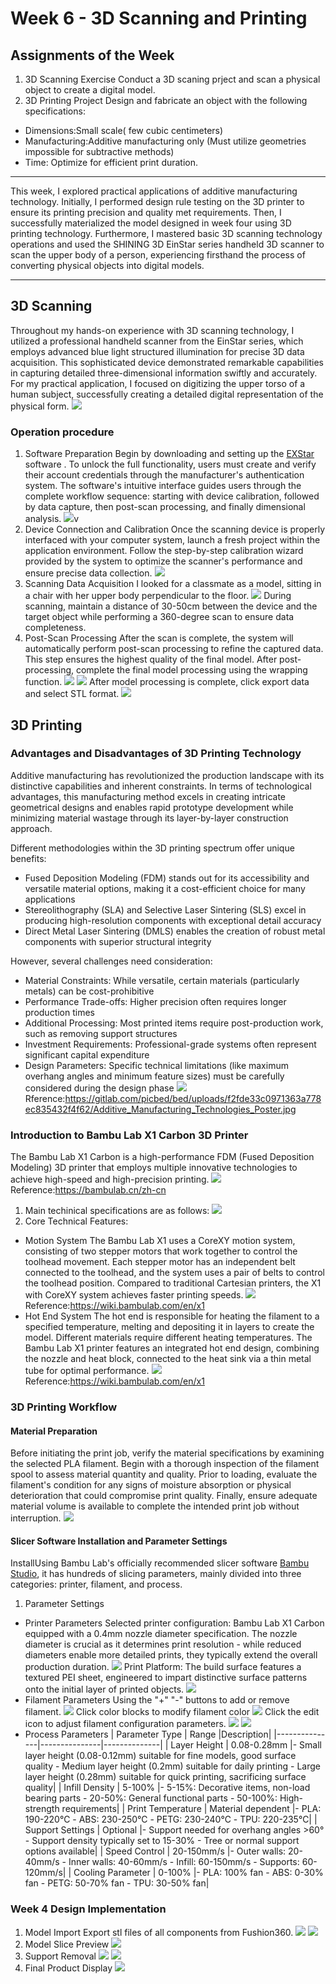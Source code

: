 # Week 6 - 3D Scanning and Printing
## Assignments of the Week
1. 3D Scanning Exercise
Conduct a 3D scaning prject and scan a physical object to create a digital model.
2. 3D Printing Project
Design and fabricate an object with the following specifications:
- Dimensions:Small scale( few cubic centimeters)
- Manufacturing:Additive manufacturing only (Must utilize geometries impossible for subtractive methods)
- Time: Optimize for efficient print duration.
---
This week, I explored practical applications of additive manufacturing technology. Initially, I performed design rule testing on the 3D printer to ensure its printing precision and quality met requirements. Then, I successfully materialized the model designed in week four using 3D printing technology. Furthermore, I mastered basic 3D scanning technology operations and used the SHINING 3D EinStar series handheld 3D scanner to scan the upper body of a person, experiencing firsthand the process of converting physical objects into digital models.

---
## 3D Scanning
Throughout my hands-on experience with 3D scanning technology, I utilized a professional handheld scanner from the EinStar series, which employs advanced blue light structured illumination for precise 3D data acquisition. This sophisticated device demonstrated remarkable capabilities in capturing detailed three-dimensional information swiftly and accurately. For my practical application, I focused on digitizing the upper torso of a human subject, successfully creating a detailed digital representation of the physical form.
 ![](https://unncfab.oss-cn-hangzhou.aliyuncs.com/img/AL/20250416202734011.png)
 ### Operation procedure
 1. Software Preparation
 Begin by downloading and setting up the [EXStar](https://docs.shining3d.com/exstar/1.0.6/en-us/disclaimer/) software . To unlock the full functionality, users must create and verify their account credentials through the manufacturer's authentication system. The software's intuitive interface guides users through the complete workflow sequence: starting with device calibration, followed by data capture, then post-scan processing, and finally dimensional analysis.
 ![](https://unncfab.oss-cn-hangzhou.aliyuncs.com/img/AL/20250416203250692.png)v
 2. Device Connection and Calibration
 Once the scanning device is properly interfaced with your computer system, launch a fresh project within the application environment. Follow the step-by-step calibration wizard provided by the system to optimize the scanner's performance and ensure precise data collection.
 ![](https://unncfab.oss-cn-hangzhou.aliyuncs.com/img/AL/20250416203415751.png)
 3. Scanning Data Acquisition
 I looked for a classmate as a model, sitting in a chair with her upper body perpendicular to the floor.
 ![](https://unncfab.oss-cn-hangzhou.aliyuncs.com/img/AL/16aa70c5155ba61a3c7929f0dbbfce1.jpg)
 During scanning, maintain a distance of 30-50cm between the device and the target object while performing a 360-degree scan to ensure data completeness.
 4. Post-Scan Processing
 After the scan is complete, the system will automatically perform post-scan processing to refine the captured data. This step ensures the highest quality of the final model.
 After post-processing, complete the final model processing using the wrapping function.
 ![](https://unncfab.oss-cn-hangzhou.aliyuncs.com/img/AL/20250416204159279.png)
 ![](https://unncfab.oss-cn-hangzhou.aliyuncs.com/img/AL/20250416204342794.png)
 After model processing is complete, click export data and select STL format.
 ![](https://unncfab.oss-cn-hangzhou.aliyuncs.com/img/AL/20250416204417220.png)

 ## 3D Printing
 ### Advantages and Disadvantages of 3D Printing Technology
 Additive manufacturing has revolutionized the production landscape with its distinctive capabilities and inherent constraints. In terms of technological advantages, this manufacturing method excels in creating intricate geometrical designs and enables rapid prototype development while minimizing material wastage through its layer-by-layer construction approach.

 Different methodologies within the 3D printing spectrum offer unique benefits:
 - Fused Deposition Modeling (FDM) stands out for its accessibility and versatile material options, making it a cost-efficient choice for many applications
 - Stereolithography (SLA) and Selective Laser Sintering (SLS) excel in producing high-resolution components with exceptional detail accuracy
 - Direct Metal Laser Sintering (DMLS) enables the creation of robust metal components with superior structural integrity

 However, several challenges need consideration:
 - Material Constraints: While versatile, certain materials (particularly metals) can be cost-prohibitive
 - Performance Trade-offs: Higher precision often requires longer production times
 - Additional Processing: Most printed items require post-production work, such as removing support structures
 - Investment Requirements: Professional-grade systems often represent significant capital expenditure
 - Design Parameters: Specific technical limitations (like maximum overhang angles and minimum feature sizes) must be carefully considered during the design phase
 ![](https://unncfab.oss-cn-hangzhou.aliyuncs.com/img/AL/20250416204858564.png)
 Rference:https://gitlab.com/picbed/bed/uploads/f2fde33c0971363a778ec835432f4f62/Additive_Manufacturing_Technologies_Poster.jpg
 ### Introduction to Bambu Lab X1 Carbon 3D Printer
 The Bambu Lab X1 Carbon is a high-performance FDM (Fused Deposition Modeling) 3D printer that employs multiple innovative technologies to achieve high-speed and high-precision printing.
 ![](https://unncfab.oss-cn-hangzhou.aliyuncs.com/img/AL/20250416205148776.png)
 Reference:https://bambulab.cn/zh-cn
 1. Main techinical specifications are as follows:
 ![](https://unncfab.oss-cn-hangzhou.aliyuncs.com/img/AL/20250416205320870.png)
 2. Core Technical Features:
 - Motion System
 The Bambu Lab X1 uses a CoreXY motion system, consisting of two stepper motors that work together to control the toolhead movement. Each stepper motor has an independent belt connected to the toolhead, and the system uses a pair of belts to control the toolhead position. Compared to traditional Cartesian printers, the X1 with CoreXY system achieves faster printing speeds.
![](https://unncfab.oss-cn-hangzhou.aliyuncs.com/img/AL/20250416205537806.png)
Reference:https://wiki.bambulab.com/en/x1
- Hot End System
The hot end is responsible for heating the filament to a specified temperature, melting and depositing it in layers to create the model. Different materials require different heating temperatures. The Bambu Lab X1 printer features an integrated hot end design, combining the nozzle and heat block, connected to the heat sink via a thin metal tube for optimal performance.
![](https://unncfab.oss-cn-hangzhou.aliyuncs.com/img/AL/20250416205646828.png)
Reference:https://wiki.bambulab.com/en/x1

 ### 3D Printing Workflow
#### Material Preparation
 Before initiating the print job, verify the material specifications by examining the selected PLA filament. Begin with a thorough inspection of the filament spool to assess material quantity and quality. Prior to loading, evaluate the filament's condition for any signs of moisture absorption or physical deterioration that could compromise print quality. Finally, ensure adequate material volume is available to complete the intended print job without interruption.
![](https://unncfab.oss-cn-hangzhou.aliyuncs.com/img/AL/20250416210043322.png)
#### Slicer Software Installation and Parameter Settings
InstallUsing Bambu Lab's officially recommended slicer software [Bambu Studio](https://bambulab.com/en/download/studio), it has hundreds of slicing parameters, mainly divided into three categories: printer, filament, and process.
1. Parameter Settings
- Printer Parameters
Selected printer configuration: Bambu Lab X1 Carbon equipped with a 0.4mm nozzle diameter specification. The nozzle diameter is crucial as it determines print resolution - while reduced diameters enable more detailed prints, they typically extend the overall production duration.
![](https://unncfab.oss-cn-hangzhou.aliyuncs.com/img/AL/20250416210901523.png)
Print Platform: The build surface features a textured PEI sheet, engineered to impart distinctive surface patterns onto the initial layer of printed objects.
![](https://unncfab.oss-cn-hangzhou.aliyuncs.com/img/AL/20250416211051496.png)
- Filament Parameters
Using the "+" "-" buttons to add or remove filament.
![](https://unncfab.oss-cn-hangzhou.aliyuncs.com/img/AL/20250416211213661.png)
Click color blocks to modify filament color
![](https://unncfab.oss-cn-hangzhou.aliyuncs.com/img/AL/20250416211306332.png)
Click the edit icon to adjust filament configuration parameters.
![](https://unncfab.oss-cn-hangzhou.aliyuncs.com/img/AL/20250416211413399.png)
![](https://unncfab.oss-cn-hangzhou.aliyuncs.com/img/AL/20250416211425684.png)
- Process Parameters
| Parameter Type | Range |Description|
|---------------|---------------|--------------|
| Layer Height | 0.08-0.28mm |- Small layer height (0.08-0.12mm) suitable for fine models, good surface quality - Medium layer height (0.2mm) suitable for daily printing - Large layer height (0.28mm) suitable for quick printing, sacrificing surface quality|
| Infill Density | 5-100% |- 5-15%: Decorative items, non-load bearing parts - 20-50%: General functional parts - 50-100%: High-strength requirements|
| Print Temperature	| Material dependent |- PLA: 190-220℃ - ABS: 230-250℃ - PETG: 230-240℃ - TPU: 220-235℃|
| Support Settings | Optional |- Support needed for overhang angles >60° - Support density typically set to 15-30% - Tree or normal support options available|
| Speed Control	| 20-150mm/s |- Outer walls: 20-40mm/s - Inner walls: 40-60mm/s - Infill: 60-150mm/s - Supports: 60-120mm/s|
| Cooling Parameter | 0-100% |- PLA: 100% fan - ABS: 0-30% fan - PETG: 50-70% fan - TPU: 30-50% fan|
### Week 4 Design Implementation
1. Model Import
Export stl files of all components from Fushion360.
![](https://unncfab.oss-cn-hangzhou.aliyuncs.com/img/AL/20250416212902653.png)
![](https://unncfab.oss-cn-hangzhou.aliyuncs.com/img/AL/20250416212931887.png)
2. Model Slice Preview
![](https://unncfab.oss-cn-hangzhou.aliyuncs.com/img/AL/20250416213402879.png)
3. Support Removal
![](https://unncfab.oss-cn-hangzhou.aliyuncs.com/img/AL/8fcdfd54aa1a35882a649cf07329a27.jpg)
![](https://unncfab.oss-cn-hangzhou.aliyuncs.com/img/AL/51963588ef4969e36e782f33d004421.jpg)
4. Final Product Display
![](https://unncfab.oss-cn-hangzhou.aliyuncs.com/img/AL/6173fddb047124eae44e1a36d1bdac9.jpg)


